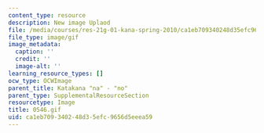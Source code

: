 ```yaml
---
content_type: resource
description: New image Uplaod
file: /media/courses/res-21g-01-kana-spring-2010/ca1eb709340248d35efc9656d5eeea59_0546.gif
file_type: image/gif
image_metadata:
  caption: ''
  credit: ''
  image-alt: ''
learning_resource_types: []
ocw_type: OCWImage
parent_title: Katakana "na" - "no"
parent_type: SupplementalResourceSection
resourcetype: Image
title: 0546.gif
uid: ca1eb709-3402-48d3-5efc-9656d5eeea59
---
```

